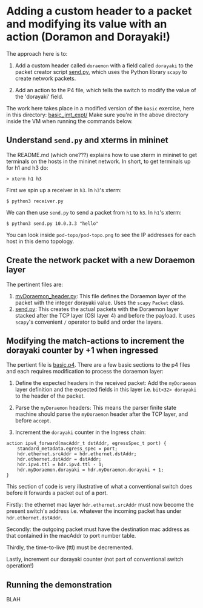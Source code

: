 # Adding a custom header to a packet and modifying its value with an action (Doramon and Dorayaki!)

The approach here is to:

1. Add a custom header called `doraemon` with a field called `dorayaki` to the packet creator script [send.py](./exercises/basic/send.py), which uses the Python library `scapy` to create network packets.

2. Add an action to the P4 file, which tells the switch to modify the value 
of the 'dorayaki' field.

The work here takes place in a modified version of the `basic` exercise, here in this directory: [basic_jmt_expt/](./exercises/basic_jmt_expt/)
Make sure you're in the above directory inside the VM when running the commands below.

## Understand `send.py` and xterms in mininet

The README.md (which one???) explains how to use xterm in mininet to get terminals on the hosts in the mininet network.  In short, to get terminals up for h1 and h3 do:

~~~
> xterm h1 h3
~~~

First we spin up a receiver in `h3`.  In `h3`'s xterm:

~~~
$ python3 receiver.py
~~~

We can then use `send.py` to send a packet from `h1` to `h3`.  In `h1`'s xterm:

~~~
$ python3 send.py 10.0.3.3 "hello"
~~~

You can look inside `pod-topo/pod-topo.png` to see the IP addresses for each host in this demo topology.


## Create the network packet with a new Doraemon layer

The pertinent files are:

1. [myDoraemon_header.py](./exercises/basic_jmt_expt/myDoraemon_header.py): This file defines the Doraemon layer of the packet with the integer dorayaki value.  Uses the `scapy` `Packet` class.
2. [send.py](./exercises/basic_jmt_expt/send.py): This creates the actual packets with the Doraemon layer stacked after the TCP layer (OSI layer 4) and before the payload.  It uses `scapy`'s convenient `/` operator to build and order the layers.


## Modifying the match-actions to increment the dorayaki counter by +1 when ingressed

The pertient file is [basic.p4](./exercises/basic_jmt_expt/basic.p4). There are a few basic sections to the p4 files and each requires modification  to process the doraemon layer:

1. Define the expected headers in the received packet:  Add the `myDoraemon` layer definition and the expected fields in this layer i.e. `bit<32> dorayaki` to the header of the packet.

2. Parse the `myDoraemon` headers:  This means the parser finite state machine should parse the `myDoraemon` header after the TCP layer, and before `accept`.

3. Increment the `dorayaki` counter in the Ingress chain: 

~~~
action ipv4_forward(macAddr_t dstAddr, egressSpec_t port) {
    standard_metadata.egress_spec = port;
    hdr.ethernet.srcAddr = hdr.ethernet.dstAddr;
    hdr.ethernet.dstAddr = dstAddr;
    hdr.ipv4.ttl = hdr.ipv4.ttl - 1;
    hdr.myDoraemon.dorayaki = hdr.myDoraemon.dorayaki + 1;
}
~~~

This section of code is very illustrative of what a conventional switch does before it forwards a packet out of a port.  

Firstly: the ethernet mac layer `hdr.ethernet.srcAddr` must now become the present switch's address i.e. whatever the incoming packet has under `hdr.ethernet.dstAddr`.

Secondly: the outgoing packet must have the destination mac address as that contained in the macAddr to port number table.

Thirdly, the time-to-live (ttl) must be decremented.

Lastly, increment our dorayaki counter (not part of conventional switch operation!)

## Running the demonstration

BLAH



